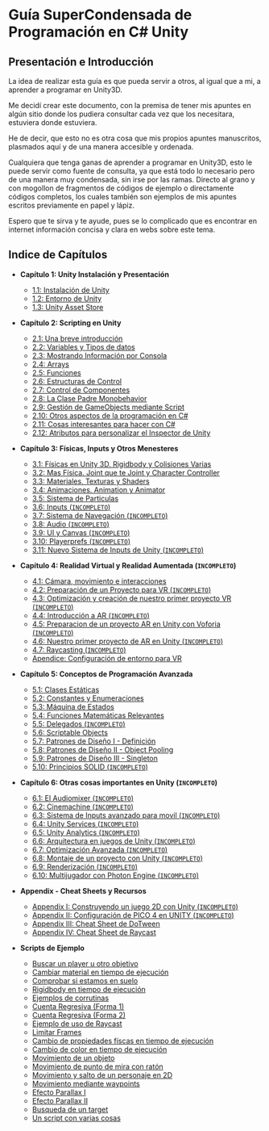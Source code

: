 # Guía SuperCondensada de Programación en C# Unity
## Presentación e Introducción
La idea de realizar esta guía es que pueda servir a otros, al igual que a mi, a aprender a programar en Unity3D.

Me decidí crear este documento, con la premisa de tener mis apuntes en algún sitio donde los pudiera consultar cada vez que los necesitara, estuviera donde estuviera.

He de decir, que esto no es otra cosa que mis propios apuntes manuscritos, plasmados aquí y de una manera accesible y ordenada.

Cualquiera que tenga ganas de aprender a programar en Unity3D, esto le puede servir como fuente de consulta, ya que está todo lo necesario pero de una manera muy condensada, sin irse por las ramas. Directo al grano y con mogollon de fragmentos de códigos de ejemplo o directamente códigos completos, los cuales también son ejemplos de mis apuntes escritos previamente en papel y lápiz.

Espero que te sirva y te ayude, pues se lo complicado que es encontrar en internet información concisa y clara en webs sobre este tema.

## Indice de Capítulos

 * **Capítulo 1: Unity Instalación y Presentación**
     * [1.1: Instalación de Unity](/docs/cap00A.md)
     * [1.2: Entorno de Unity](/docs/cap00B.md)
     * [1.3: Unity Asset Store](/docs/cap00C.md)
 * **Capítulo 2: Scripting en Unity**
     * [2.1: Una breve introducción](/docs/cap01.md)
     * [2.2: Variables y Tipos de datos](/docs/cap02.md)
     * [2.3: Mostrando Información por Consola](/docs/cap03.md)
     * [2.4: Arrays](/docs/cap04.md)
     * [2.5: Funciones](/docs/cap05.md)
     * [2.6: Estructuras de Control](/docs/cap06.md)
     * [2.7: Control de Componentes](/docs/cap07.md)
     * [2.8: La Clase Padre Monobehavior](/docs/cap08.md)
     * [2.9: Gestión de GameObjects mediante Script](/docs/cap09.md)
     * [2.10: Otros aspectos de la programación en C#](/docs/cap10.md)
     * [2.11: Cosas interesantes para hacer con C#](/docs/cap11.md)
     * [2.12: Atributos para personalizar el Inspector de Unity](/docs/cap12.md)

 * **Capítulo 3: Físicas, Inputs y Otros Menesteres**
     * [3.1: Físicas en Unity 3D. Rigidbody y Colisiones Varias](/docs/cap13.md)
     * [3.2: Mas Física. Joint que te Joint y Character Controller](/docs/cap14.md)
     * [3.3: Materiales, Texturas y Shaders](/docs/cap15.md)
     * [3.4: Animaciones. Animation y Animator](/docs/cap16.md)
     * [3.5: Sistema de Particulas](/docs/cap81.md)
     * [3.6: Inputs (`INCOMPLETO`)](/)
     * [3.7: Sistema de Navegación (`INCOMPLETO`)](/)
     * [3.8: Audio (`INCOMPLETO`)](/)
     * [3.9: UI y Canvas (`INCOMPLETO`)](/)
     * [3.10: Playerprefs (`INCOMPLETO`)](/)
     * [3.11: Nuevo Sistema de Inputs de Unity (`INCOMPLETO`)](/)

 * **Capítulo 4: Realidad Virtual y Realidad Aumentada (`INCOMPLETO`)**
     * [4.1: Cámara, movimiento e interacciones](/docs/cap80.md)
     * [4.2: Preparación de un Proyecto para VR (`INCOMPLETO`)](/)
     * [4.3: Optimización y creación de nuestro primer proyecto VR (`INCOMPLETO`)](/)
     * [4.4: Introducción a AR (`INCOMPLETO`)](/)
     * [4.5: Preparacion de un proyecto AR en Unity con Voforia (`INCOMPLETO`)](/)
     * [4.6: Nuestro primer proyecto de AR en Unity (`INCOMPLETO`)](/)
     * [4.7: Raycasting (`INCOMPLETO`)](/)
     * [Apendice: Configuración de entorno para VR](/docs/apendiceVR.md)

 * **Capítulo 5: Conceptos de Programación Avanzada**
     * [5.1: Clases Estáticas](/docs/cap17.md) 
     * [5.2: Constantes y Enumeraciones](/docs/cap18.md)
     * [5.3: Máquina de Estados](/docs/cap19.md)
     * [5.4: Funciones Matemáticas Relevantes](/docs/cap12_1.md)
     * [5.5: Delegados (`INCOMPLETO`)](/docs/cap12_2.md)
     * [5.6: Scriptable Objects](/docs/cap20.md)
     * [5.7: Patrones de Diseño I - Definición](/docs/cap21.md)
     * [5.8: Patrones de Diseño II - Object Pooling](/docs/cap22.md)
     * [5.9: Patrones de Diseño III - Singleton](/docs/cap23.md)
     * [5.10: Principios SOLID (`INCOMPLETO`)](/)
     
 * **Capítulo 6: Otras cosas importantes en Unity (`INCOMPLETO`)**
     * [6.1: El Audiomixer (`INCOMPLETO`)](/)
     * [6.2: Cinemachine (`INCOMPLETO`)](/)
     * [6.3: Sistema de Inputs avanzado para movil (`INCOMPLETO`)](/)
     * [6.4: Unity Services (`INCOMPLETO`)](/)
     * [6.5: Unity Analytics (`INCOMPLETO`)](/)
     * [6.6: Arquitectura en juegos de Unity (`INCOMPLETO`)](/)
     * [6.7: Optimización Avanzada (`INCOMPLETO`)](/)
     * [6.8: Montaje de un proyecto con Unity (`INCOMPLETO`)](/)
     * [6.9: Renderización (`INCOMPLETO`)](/)
     * [6.10: Multijugador con Photon Engine (`INCOMPLETO`)](/)

 * **Appendix - Cheat Sheets y Recursos**
     * [Appendix I: Construyendo un juego 2D con Unity (`INCOMPLETO`)](/docs/wiki/README.md)
     * [Appendix II: Configuración de PICO 4 en UNITY (`INCOMPLETO`)](/docs/wiki/chuletas.md)
     * [Appendix III: Cheat Sheet de DoTween](/docs/wiki/05_DoTweenCheatSheet_I.md)
     * [Appendix IV: Cheat Sheet de Raycast](/docs/wiki/06_RaycastCheatSheet_I.md)

 * **Scripts de Ejemplo**
     * [Buscar un player u otro objetivo](/scripts/BuscarPlayer.cs)
     * [Cambiar material en tiempo de ejecución](/scripts/ChangeMaterial.cs)
     * [Comprobar si estamos en suelo](/scripts/CheckGround.cs)
     * [Rigidbody en tiempo de ejecución](/scripts/ControlRigidBody.cs)
     * [Ejemplos de corrutinas](/scripts/Corrutinas.cs)
     * [Cuenta Regresiva (Forma 1)](/scripts/CountDown.cs)
     * [Cuenta Regresiva (Forma 2)](/scripts/CountDownTimer.cs)
     * [Ejemplo de uso de Raycast](/scripts/EjemploBasicoDeRaycast.cs)
     * [Limitar Frames](/scripts/FrameLimiter.cs)
     * [Cambio de propiedades físcas en tiempo de ejecución](/scripts/IgualarMasasDeObjetos.cs)
     * [Cambio de color en tiempo de ejecución](/scripts/MaterialColor.cs)
     * [Movimiento de un objeto](/scripts/MoverCuadrado.cs)
     * [Movimiento de punto de mira con ratón](/scripts/MovimientoMira.cs)
     * [Movimiento y salto de un personaje en 2D](/scripts/MovimientoSalto2D.cs)
     * [Movimiento mediante waypoints](/scripts/MovimientoWayPoint.cs)
     * [Efecto Parallax I](/scripts/ParallaxEffect.cs)
     * [Efecto Parallax II](/scripts/ParallaxScript.cs)
     * [Busqueda de un target](/scripts/Target.cs)
     * [Un script con varias cosas ](/scripts/TipsAndVarious.cs)